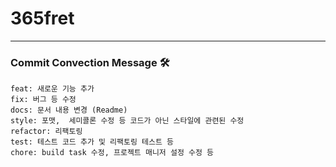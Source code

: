 # 365fret

------------
### Commit Convection Message 🛠
```
feat: 새로운 기능 추가 
fix: 버그 등 수정 
docs: 문서 내용 변경 (Readme)
style: 포맷,  세미콜론 수정 등 코드가 아닌 스타일에 관련된 수정
refactor: 리팩토링 
test: 테스트 코드 추가 및 리팩토링 테스트 등
chore: build task 수정, 프로젝트 매니저 설정 수정 등
```

